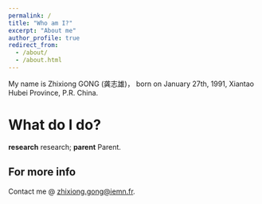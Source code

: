 ```yaml
---
permalink: /
title: "Who am I?"
excerpt: "About me"
author_profile: true
redirect_from: 
  - /about/
  - /about.html
---
```


My name is Zhixiong GONG (龚志雄)， born on January 27th, 1991, Xiantao Hubei Province, P.R. China.

What do I do?
======
**research**
research;
**parent**
Parent.

For more info
------
Contact me @ <u>zhixiong.gong@iemn.fr</u>.
